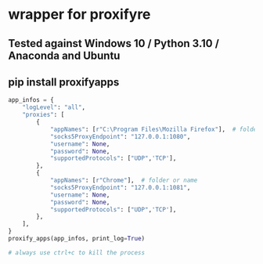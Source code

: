 # wrapper for proxifyre

## Tested against Windows 10 / Python 3.10 / Anaconda and Ubuntu

## pip install proxifyapps

```python
app_infos = {
    "logLevel": "all",
    "proxies": [
        {
            "appNames": [r"C:\Program Files\Mozilla Firefox"],  # folder or name
            "socks5ProxyEndpoint": "127.0.0.1:1080",
            "username": None,
            "password": None,
            "supportedProtocols": ["UDP",'TCP'],
        },
        {
            "appNames": [r"Chrome"],  # folder or name
            "socks5ProxyEndpoint": "127.0.0.1:1081",
            "username": None,
            "password": None,
            "supportedProtocols": ["UDP",'TCP'],
        },
    ],
}
proxify_apps(app_infos, print_log=True)

# always use ctrl+c to kill the process
```